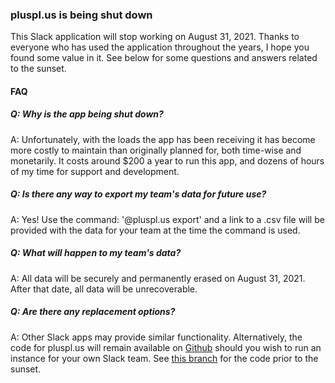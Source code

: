 ### pluspl.us is being shut down

This Slack application will stop working on August 31, 2021. Thanks to everyone who has used the application throughout the years, I hope you found some value in it. See below for some questions and answers related to the sunset.

#### FAQ

##### Q: Why is the app being shut down?

A: Unfortunately, with the loads the app has been receiving it has become more costly to maintain than originally planned for, both time-wise and monetarily. It costs around $200 a year to run this app, and dozens of hours of my time for support and development.

##### Q: Is there any way to export my team's data for future use?

A: Yes! Use the command: '@pluspl.us export' and a link to a .csv file will be provided with the data for your team at the time the command is used.

##### Q: What will happen to my team's data?

A: All data will be securely and permanently erased on August 31, 2021. After that date, all data will be unrecoverable.


##### Q: Are there any replacement options?

A: Other Slack apps may provide similar functionality. Alternatively, the code for pluspl.us will remain available on [Github](https://github.com/plusplusslack/pluspl.us) should you wish to run an instance for your own Slack team. See [this branch](https://github.com/plusplusslack/pluspl.us/tree/pre-sunset) for the code prior to the sunset. 
